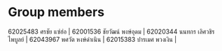 # Group members 
62025483 ศรชัย แซ่ฮ่อ |
62001536 ชัยวัฒน์ พงษ์อุดม |
62020344 นนทกร เลิศวชิรไพบูลย์ |
62043967 พศวัต หงษ์ดำเนิน | 
62015383 ปารเมศ พวงเงิน |
